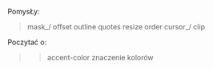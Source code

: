 PomysŁy:

> mask\_/
> offset
> outline
> quotes
> resize
> order
> cursor\_/
> clip

Poczytać o:

> > accent-color
> > znaczenie kolorów
